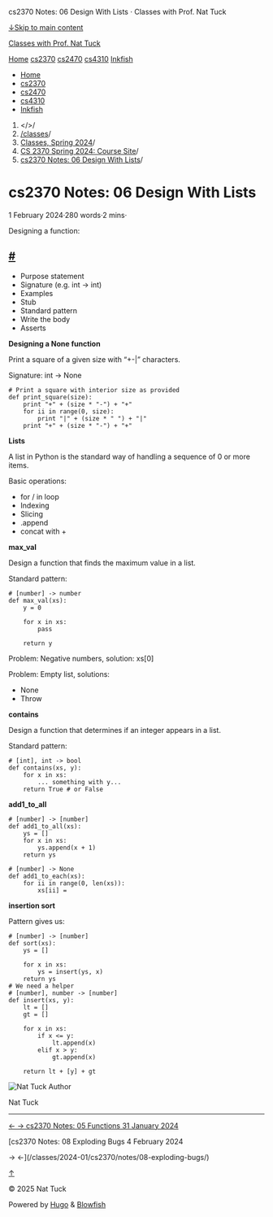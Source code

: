 




cs2370 Notes: 06 Design With Lists · Classes with Prof. Nat Tuck






















[↓Skip to main content](#main-content)

[Classes with Prof. Nat Tuck](/)

[Home](/)
[cs2370](/classes/2025-01/cs2370/)
[cs2470](/classes/2025-01/cs2470/)
[cs4310](/classes/2025-01/cs4310/)
[Inkfish](https://inkfish.homework.quest/)









* [Home](/)
* [cs2370](/classes/2025-01/cs2370/)
* [cs2470](/classes/2025-01/cs2470/)
* [cs4310](/classes/2025-01/cs4310/)
* [Inkfish](https://inkfish.homework.quest/)





1. </>/
2. [/classes](/classes/)/
3. [Classes, Spring 2024](/classes/2024-01/)/
4. [CS 2370 Spring 2024: Course Site](/classes/2024-01/cs2370/)/
5. [cs2370 Notes: 06 Design With Lists](/classes/2024-01/cs2370/notes/06-design-with-lists/)/

cs2370 Notes: 06 Design With Lists
==================================

1 February 2024·280 words·2 mins·





Designing a function:

[#](#designing-a-function)
-------------------------------------------------

* Purpose statement
* Signature (e.g. int -> int)
* Examples
* Stub
* Standard pattern
* Write the body
* Asserts

**Designing a None function**

Print a square of a given size with “+-|” characters.

Signature: int -> None

```
# Print a square with interior size as provided
def print_square(size):
    print "+" + (size * "-") + "+"
    for ii in range(0, size):
        print "|" + (size * " ") + "|"
    print "+" + (size * "-") + "+"

```

**Lists**

A list in Python is the standard way of handling a sequence of 0 or
more items.

Basic operations:

* for / in loop
* Indexing
* Slicing
* .append
* concat with +

**max\_val**

Design a function that finds the maximum value in a list.

Standard pattern:

```
# [number] -> number
def max_val(xs):
    y = 0
    
    for x in xs:
        pass
        
    return y

```

Problem: Negative numbers, solution: xs[0]

Problem: Empty list, solutions:

* None
* Throw

**contains**

Design a function that determines if an integer appears in a list.

Standard pattern:

```
# [int], int -> bool
def contains(xs, y):
    for x in xs:
        ... something with y... 
    return True # or False

```

**add1\_to\_all**

```
# [number] -> [number]
def add1_to_all(xs):
    ys = []
    for x in xs:
        ys.append(x + 1)
    return ys

```
```
# [number] -> None
def add1_to_each(xs):
    for ii in range(0, len(xs)):
        xs[ii] = 

```

**insertion sort**

Pattern gives us:

```
# [number] -> [number]
def sort(xs):
    ys = []
    
    for x in xs:
        ys = insert(ys, x)
    return ys
# We need a helper
# [number], number -> [number]
def insert(xs, y):
    lt = []
    gt = []
   
    for x in xs:
        if x <= y:
            lt.append(x)
        elif x > y:
            gt.append(x)
    
    return lt + [y] + gt

```


![Nat Tuck](/img/author_hu_995db18b97553af7.jpg)
Author

Nat Tuck











---


[←
→
cs2370 Notes: 05 Functions
31 January 2024](/classes/2024-01/cs2370/notes/05-functions/)

[cs2370 Notes: 08 Exploding Bugs
4 February 2024


→
←](/classes/2024-01/cs2370/notes/08-exploding-bugs/)





[↑](#the-top "Scroll to top")

©
2025
Nat Tuck

Powered by [Hugo](https://gohugo.io/) & [Blowfish](https://blowfish.page/)













